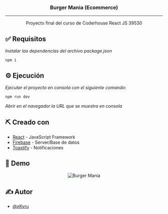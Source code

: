 <h3 align="center">Burger Mania (Ecommerce)</h3>

---

<p align="center"> Proyecto final del curso de Coderhouse React JS 39530
    <br> 
</p>


## ✅ Requisitos

_Instalar las dependencias del archivo package.json_

```
npm i
```

## ⚙️ Ejecución

_Ejecutar el proyecto en consola con el siguiente comando:_

```npm run dev```

_Abrir en el navegador la URL que se muestra en consola_

## ⛏️ Creado con

- [React](https://reactjs.org) - JavaScript Framework
- [Firebase](https://firebase.google.com) - Server/Base de datos
- [Toastify](https://www.npmjs.com/package/react-toastify) - Notificaciones


## 🔴 Demo 
<p align="center">
  <img src="https://i.imgur.com/tHdUF7Q.gif" title="Burger Mania" />
</p>


## ✍️ Autor

- [@xKyru](https://github.com/xKyru)
